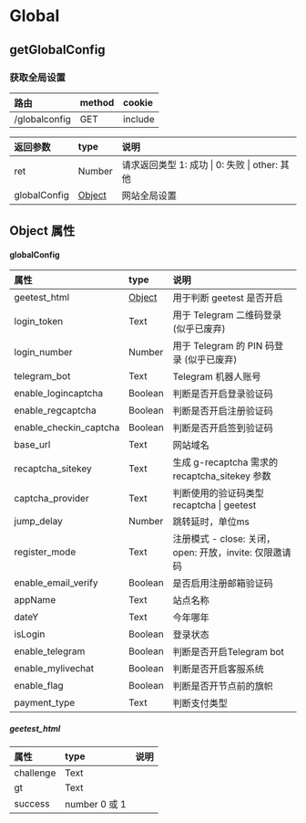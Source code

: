 # Global

## getGlobalConfig

### 获取全局设置

| 路由 | method | cookie |
| :--- | :--- | :--- |
| /globalconfig | GET | include |

| 返回参数 | type | 说明 |
| :--- | :--- | :--- |
| ret | Number | 请求返回类型 1: 成功 \| 0: 失败 \| other: 其他 |
| globalConfig | [Object](/Global.html#globalconfig) | 网站全局设置 |

## Object 属性

#### globalConfig

| 属性 | type | 说明 |
| :--- | :--- | :--- |
| geetest_html | [Object](/Global.html#geetest-html) | 用于判断 geetest 是否开启 |
| login_token | Text | 用于 Telegram 二维码登录 (似乎已废弃) |
| login_number | Number | 用于 Telegram 的 PIN 码登录 (似乎已废弃) |
| telegram_bot | Text | Telegram 机器人账号 |
| enable_logincaptcha | Boolean | 判断是否开启登录验证码 |
| enable_regcaptcha | Boolean | 判断是否开启注册验证码 |
| enable_checkin_captcha | Boolean | 判断是否开启签到验证码 |
| base_url | Text | 网站域名 |
| recaptcha_sitekey | Text | 生成 g-recaptcha 需求的 recaptcha_sitekey 参数 |
| captcha_provider | Text | 判断使用的验证码类型 recaptcha \| geetest |
| jump_delay | Number | 跳转延时，单位ms |
| register_mode | Text | 注册模式 - close: 关闭，open: 开放，invite: 仅限邀请码 |
| enable_email_verify | Boolean | 是否启用注册邮箱验证码 |
| appName | Text | 站点名称 |
| dateY | Text | 今年哪年 |
| isLogin | Boolean | 登录状态 |
| enable_telegram | Boolean | 判断是否开启Telegram bot |
| enable_mylivechat | Boolean | 判断是否开启客服系统 |
| enable_flag | Boolean | 判断是否开节点前的旗帜 |
| payment_type | Text | 判断支付类型 |

##### geetest_html

| 属性 | type | 说明 |
| :--- | :--- | :--- |
| challenge | Text |  |
| gt | Text |  |
| success | number 0 或 1 |  |